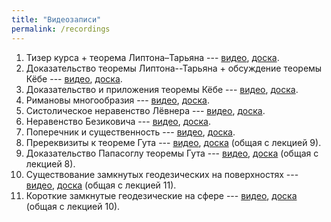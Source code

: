 ```yaml
---
title: "Видеозаписи"
permalink: /recordings
---
```


1. Тизер курса + теорема Липтона–Тарьяна --- [видео](https://drive.google.com/file/d/1RXC171bbQnui_-lpQU6ZCwRgLc0E3Bqb/view?usp=sharing), [доска]({{site.baseurl}}/whiteboard/lec1.pdf).
2. Доказательство теоремы Липтона--Тарьяна + обсуждение теоремы Кёбе --- [видео](https://drive.google.com/file/d/1jJeeImW5AalZdrlOjC12rS5cAM1UrwWk/view?usp=sharing), [доска]({{site.baseurl}}/whiteboard/lec2.pdf).
3. Доказательство и приложения теоремы Кёбе --- [видео](https://drive.google.com/file/d/10rpcVs1yATi4UOo51_uDN6ednXuu8kA-/view?usp=sharing), [доска]({{site.baseurl}}/whiteboard/lec3.pdf).
4. Римановы многообразия --- [видео](https://drive.google.com/file/d/14-M0MjPIZhafeg2Mxr_fHQLFfuNyqjtI/view?usp=sharing), [доска]({{site.baseurl}}/whiteboard/lec4.pdf).
5. Систолическое неравенство Лёвнера --- [видео](https://drive.google.com/file/d/17kAPEFyOLaSj0x0yQw3wYJq5TXzeo3NX/view?usp=sharing), [доска]({{site.baseurl}}/whiteboard/lec5.pdf).
6. Неравенство Безиковича --- [видео](https://drive.google.com/file/d/1A-XD1jassbmxV22teE7WBX0jawDZaTc4/view?usp=sharing), [доска]({{site.baseurl}}/whiteboard/lec6.pdf).
7. Поперечник и существенность --- [видео](https://drive.google.com/file/d/1CrQQeXBEAIm3CN9bjkWnDEFjmlycq-v4/view?usp=sharing), [доска]({{site.baseurl}}/whiteboard/lec7.pdf).
8. Пререквизиты к теореме Гута --- [видео](https://drive.google.com/file/d/1LYudxXLLx5CcwSu7GGzk80DMmhIVFwjR/view?usp=sharing), [доска]({{site.baseurl}}/whiteboard/lec89.pdf) (общая с лекцией 9).
9. Доказательство Папасоглу теоремы Гута --- [видео](https://drive.google.com/file/d/1XK3VTK-k5w-nJ4-b3QRy8K4WCcIYKxTC/view?usp=sharing), [доска]({{site.baseurl}}/whiteboard/lec89.pdf) (общая с лекцией 8).
10. Существование замкнутых геодезических на поверхностях --- [видео](https://drive.google.com/file/d/1bdodG4i90u_GftUeL6RH0nh48gpWE2wp/view?usp=sharing), [доска]({{site.baseurl}}/whiteboard/lec1011.pdf) (общая с лекцией 11).
11. Короткие замкнутые геодезические на сфере --- [видео](https://drive.google.com/file/d/1hFpcpOi-cTl7LgLxorDNohHXKFgKC6P-/view?usp=sharing), [доска]({{site.baseurl}}/whiteboard/lec1011.pdf) (общая с лекцией 10).